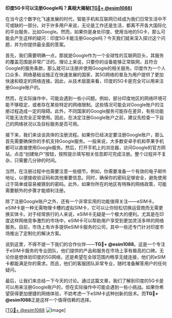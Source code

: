 **印度5G卡可以注册Google吗？真相大揭秘[[TG💪+ @esim1088](https://t.me/s/esim1088)]**

在当今这个数字化飞速发展的时代，智能手机和互联网已经成为我们日常生活中不可或缺的一部分。对于许多用户来说，无论是工作还是生活，都离不开各大国际化的平台服务，比如Google。然而，如果你是身处印度、使用当地的5G卡，那么可能会产生这样的疑问：印度5G卡能注册Google吗？今天我们就来深入探讨这个问题，并为你提供最全面的答案。

首先，我们需要明确一点，那就是Google作为一个全球性的互联网巨头，其服务的覆盖范围是非常广泛的。理论上来说，只要你的设备能够正常联网，且符合Google的服务条款，那么就可以注册并使用Google的相关服务。印度作为一个人口众多、网络基础设施正在快速发展的国家，其5G网络的普及为用户提供了更加快速和稳定的网络连接。因此，从技术层面来看，印度的5G卡是完全可以用来注册Google账户的。

然而，在实际操作中，可能会遇到一些小问题。例如，部分印度地区的网络环境可能不够稳定，或者存在某些特定的网络限制。这些情况可能会对Google账户的注册过程造成一定的阻碍。此外，不同国家的Google服务可能存在差异，有些功能可能无法完全正常使用。因此，在决定注册Google账户之前，建议先检查一下自己的网络状况以及目标服务是否可用。

接下来，我们来谈谈具体的注册流程。如果你已经决定要注册Google账户，那么首先需要确保你的手机支持Google服务。一般来说，大多数安卓手机和苹果手机都可以直接使用Google服务。然后，打开手机上的浏览器，访问Google的官方网站，点击“创建账户”按钮，按照提示填写相关信息即可完成注册。整个过程并不复杂，只需要几分钟的时间。

当然，在注册过程中也需要注意一些细节。例如，你需要准备一个有效的电子邮件地址，以便接收验证码和其他重要信息。同时，确保你的密码足够安全，避免使用过于简单或容易被猜到的密码。此外，如果你所在的地区有特殊的网络政策，可能需要额外的步骤才能顺利注册。

除了注册Google账户之外，还有一个非常实用的功能值得关注——eSIM卡。eSIM卡是一种无需物理卡槽的虚拟SIM卡，它可以让你轻松切换运营商而无需更换实体卡。对于经常旅行的人来说，eSIM卡无疑是一个极大的便利。尤其是在印度这样网络竞争激烈的市场中，eSIM卡可以帮助用户享受到更加灵活多样的网络服务。目前，市场上有许多提供eSIM卡服务的公司，其中一些还专门针对印度市场推出了定制化的解决方案。

说到这里，不得不提一下我们的合作伙伴——**TG💪+ @esim1088**。这是一个专注于eSIM卡服务的专业团队，他们提供的产品和服务在市场上享有极高的口碑。无论你是想体验印度的5G网络，还是希望在全球范围内畅享无缝连接，他们的eSIM卡都能满足你的需求。而且，他们的客服团队非常专业，随时准备解答用户的任何疑问。

最后，让我们来总结一下今天的讨论。通过这篇文章，我们了解到印度的5G卡是可以用来注册Google账户的，但在实际操作中可能会遇到一些小挑战。如果你希望获得更加便捷的网络体验，不妨考虑一下eSIM卡这种创新的技术。而**TG💪+ @esim1088**正是这样一个值得信赖的选择。

[[TG💪+ @esim1088](https://t.me/s/esim1088) ![Image](https://i.postimg.cc/4NQfJmqS/Snipaste-2025-05-13-00-14-12.png)]